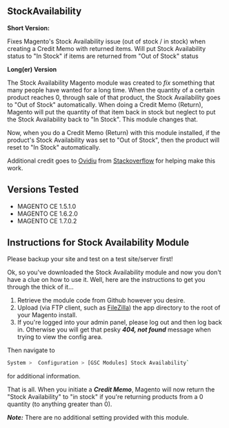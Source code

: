 ## StockAvailability

**Short Version:**

Fixes Magento's Stock Availability issue (out of stock / in stock) when creating a Credit Memo with returned items. Will put Stock Availability status to "In Stock" if items are returned from "Out of Stock" status

**Long(er) Version**

The Stock Availability Magento module was created to _fix_ something that many people have wanted for a long time. When the quantity of a certain product reaches 0, through sale of that product, the Stock Availability goes to "Out of Stock" automatically. When doing a Credit Memo (Return), Magento will put the quantity of that item back in stock but neglect to put the Stock Availability back to "In Stock". This module changes that.

Now, when you do a Credit Memo (Return) with this module installed, if the product's Stock Availability was set to "Out of Stock", then the product will reset to "In Stock" automatically.

Additional credit goes to [Ovidiu](http://stackoverflow.com/users/281258/ovidiu) from [Stackoverflow](http://stackoverflow.com) for helping make this work.

## Versions Tested

- MAGENTO CE 1.5.1.0
- MAGENTO CE 1.6.2.0
- MAGENTO CE 1.7.0.2


## Instructions for Stock Availability Module

Please backup your site and test on a test site/server first!

Ok, so you've downloaded the Stock Availability module and now you don't have a clue on how to use it. Well, here are the instructions to get you through the thick of it…

1. Retrieve the module code from Github however you desire.
2. Upload (via FTP client, such as [FileZilla](http://filezilla-project.org/)) the app directory to the root of your Magento install.
3. If you're logged into your admin panel, please log out and then log back in. Otherwise you will get that pesky _**404, not found**_ message when trying to view the config area.

Then navigate to

```bash
System >  Configuration > [GSC Modules] Stock Availability`
```

for additional information.

That is all. When you initiate a _**Credit Memo**_, Magento will now return the "Stock Availability" to "in stock" if you're returning products from a 0 quantity (to anything greater than 0).

_**Note:**_ There are no additional setting provided with this module.
